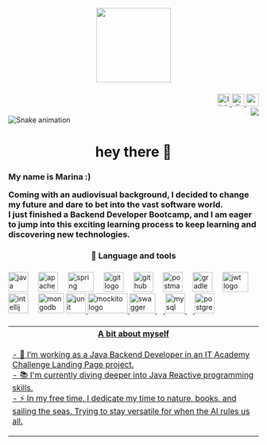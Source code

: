 <br clear="both">

<div align="center">
  <img height="150" src="https://camo.githubusercontent.com/62da68eb62b1e5f175f7d1f0191dd89a653d7908feb22d37d4a0ab07365d6791/68747470733a2f2f6d656469612e67697068792e636f6d2f6d656469612f4d3967624264396e6244724f5475314d71782f67697068792e676966"  />
</div>

###

<div align="right">
  <a href="https://www.linkedin.com/in/marina-rterol/" target="_blank">
    <img src="https://img.shields.io/static/v1?message=LinkedIn&logo=linkedin&label=&color=0077B5&logoColor=white&labelColor=&style=for-the-badge" height="25" alt="linkedin logo"  />
  </a>
  <a href="discord.com/users/931219177979674625" target="_blank">
    <img src="https://img.shields.io/static/v1?message=Discord&logo=discord&label=&color=7289DA&logoColor=white&labelColor=&style=for-the-badge" height="25" alt="discord logo"  />
  </a>
  <a href="marina.rterol@gmail.com" target="_blank">
    <img src="https://img.shields.io/static/v1?message=Gmail&logo=gmail&label=&color=D14836&logoColor=white&labelColor=&style=for-the-badge" height="25" alt="gmail logo"  />
  </a>
</div>

<div align="right">
  <img src="https://visitor-badge.laobi.icu/badge?page_id=marinosrt.marinosrt&"  />
</div>

<img src="https://raw.githubusercontent.com/marinosrt/marinosrt/output/snake.svg" alt="Snake animation" />

<h1 align="center">hey there 👋</h1>

###

###

<h3 align="left">My name is Marina :)
  
  Coming with an audiovisual background, I decided to change my future and dare to bet into the vast software world. 
  <br>I just finished a Backend Developer Bootcamp, and I am eager to jump into this exciting learning process to keep learning and discovering new technologies.</h3>

###

<p align="left"></p><h3 align="center">🎯 Language and tools</h3>

###

<div align="left">
  <img src="https://cdn.jsdelivr.net/gh/devicons/devicon/icons/java/java-original.svg" height="40" alt="java logo"  />
  <img width="12" />
  <img src="https://cdn.jsdelivr.net/gh/devicons/devicon/icons/apache/apache-original.svg" height="40" alt="apache logo"  />
  <img width="12" />
  <img src="https://cdn.jsdelivr.net/gh/devicons/devicon/icons/spring/spring-original.svg" height="40" width="52" alt="spring logo"/>
  <img width="12" />
  <img src="https://cdn.jsdelivr.net/gh/devicons/devicon/icons/git/git-original.svg" height="40" alt="git logo"  />
  <img width="12" />
  <img src="https://cdn.jsdelivr.net/gh/devicons/devicon/icons/github/github-original.svg" height="40" alt="github logo"  />
  <img width="12" />
  <img src="https://www.vectorlogo.zone/logos/getpostman/getpostman-icon.svg" height="40" width="40" alt="postman"/>
  <img width="12" />
  <img src="https://cdn.jsdelivr.net/gh/devicons/devicon/icons/gradle/gradle-plain.svg" height="40" alt="gradle logo"  />
  <img width="12" />
  <img src="https://cdn.worldvectorlogo.com/logos/jwt-3.svg" height="40" width="52" alt="jwt logo"/>
  <img width="12" />
  <img src="https://cdn.jsdelivr.net/gh/devicons/devicon/icons/intellij/intellij-original.svg" height="40" alt="intellij logo"  />
  <img width="12" />
  <img src="https://cdn.jsdelivr.net/gh/devicons/devicon/icons/mongodb/mongodb-original.svg" height="40" width="52" alt="mongodb logo"/>
  <a href="https://junit.org/junit5/" target="_blank">   
  <img src="https://asset.brandfetch.io/idD7RfhCFS/id3KSPzOxb.png" height="40" width="40" alt="junit logo"/>
  <a href="https://site.mockito.org/" target="_blank">   
  <img src="https://raw.githubusercontent.com/mockito/mockito.github.io/master/img/logo%402x.png" height="40" width="80" alt="mockito logo"/>
  <img src="https://cdn.svgporn.com/logos/swagger.svg" height="40" width="52" alt="swagger logo"/>
  <img width="12" />
  <img src="https://cdn.jsdelivr.net/gh/devicons/devicon/icons/mysql/mysql-original.svg" height="40" alt="mysql logo"  />
  <img width="12" />
  <img src="https://cdn.jsdelivr.net/gh/devicons/devicon/icons/postgresql/postgresql-original.svg" height="40" alt="postgresql logo"  />
</div>
    
    
###

###                         


###
    
###

<table>
    <tr>
        <th>A bit about myself</th>
    </tr>
    <tr>
        <td>
            <p align="left">
                - 🔭 I’m working as a Java Backend Developer in an IT Academy Challenge Landing Page project.<br>
                - 📚 I'm currently diving deeper into Java Reactive programming skills.<br>
                - ⚡ In my free time, I dedicate my time to nature, books, and sailing the seas. Trying to stay versatile for when the AI rules us all.
            </p>
        </td>
    </tr>
</table>

###
